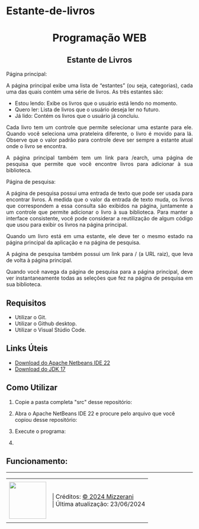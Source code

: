 # Estante-de-livros
<h1 align="center">Programação WEB</h1>

<div align="center">

</div>
    
<h2 align="center">Estante de Livros</h2> 

<div align="justify">
Página principal:

A página principal exibe uma lista de “estantes” (ou seja, categorias), cada uma das quais contém uma série de livros. As três estantes são:

 - Estou lendo: Exibe os livros que o usuário está lendo no momento.
 - Quero ler: Lista de livros que o usuário deseja ler no futuro.
 - Já lido: Contém os livros que o usuário já concluiu.

Cada livro tem um controle que permite selecionar uma estante para ele. Quando você seleciona uma prateleira diferente, o livro é movido para lá. Observe que o valor padrão para controle deve ser sempre a estante atual onde o livro se encontra.

A página principal também tem um link para /earch, uma página de pesquisa que permite que você encontre livros para adicionar à sua biblioteca.

Página de pesquisa:

A página de pesquisa possui uma entrada de texto que pode ser usada para encontrar livros. À medida que o valor da entrada de texto muda, os livros que correspondem a essa consulta são exibidos na página, juntamente a um controle que permite adicionar o livro à sua biblioteca. Para manter a interface consistente, você pode considerar a reutilização de algum código que usou para exibir os livros na página principal.

Quando um livro está em uma estante, ele deve ter o mesmo estado na página principal da aplicação e na página de pesquisa.

A página de pesquisa também possui um link para / (a URL raiz), que leva de volta à página principal.

Quando você navega da página de pesquisa para a página principal, deve ver instantaneamente todas as seleções que fez na página de pesquisa em sua biblioteca.
</div>

## Requisitos

- Utilizar o Git.
- Utilizar o Github desktop.
- Utilizar o Visual Stúdio Code.

## Links Úteis

- [Download do Apache Netbeans IDE 22](https://netbeans.apache.org/front/main/download/nb100/nb100/)
- [Download do JDK 17](https://www.oracle.com/br/java/technologies/downloads/#jdk17-windows)

## Como Utilizar

1. Copie a pasta completa "src" desse repositório:

2. Abra o Apache NetBeans IDE 22 e procure pelo arquivo que você copiou desse repositório:

3. Execute o programa:

4. 

## Funcionamento:

-----

<div>
<table align="center">
<tr>
 <td align="center" colspan="2"></td>
</tr> 
<tr>
<td>
<a href="https://github.com/Mizzerani" target="_blank"><img src="" width="100px" height="100px"/></a>
</td>
<td>
| Créditos: <a href="https://github.com/Mizzerani" target="_blank">© 2024 Mizzerani</a><br />
| Última atualização: 23/06/2024
</td>
</tr>
<tr>
 <td align="center" colspan="2"></td>
</tr> 
</table>
</div>
    


